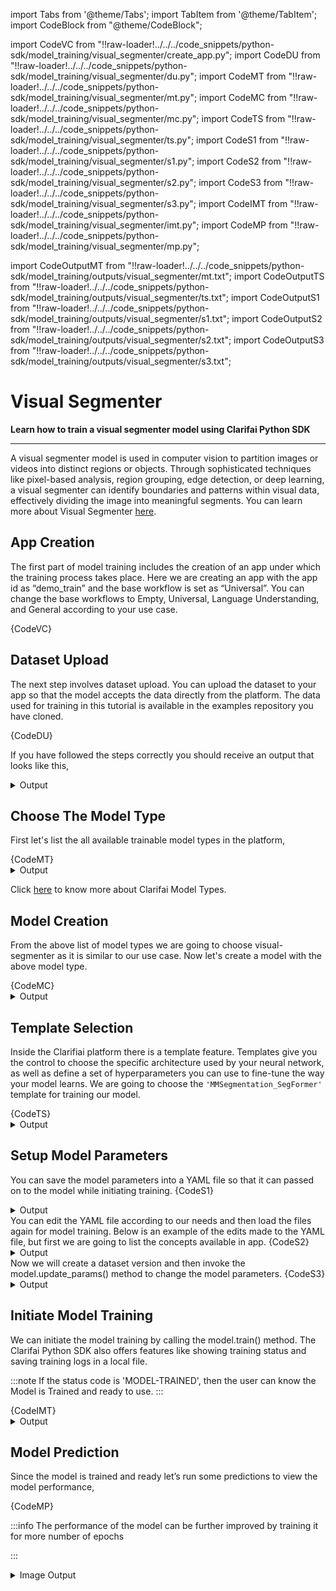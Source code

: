 import Tabs from '@theme/Tabs';
import TabItem from '@theme/TabItem';
import CodeBlock from "@theme/CodeBlock";


import CodeVC from "!!raw-loader!../../../code_snippets/python-sdk/model_training/visual_segmenter/create_app.py";
import CodeDU from "!!raw-loader!../../../code_snippets/python-sdk/model_training/visual_segmenter/du.py";
import CodeMT from "!!raw-loader!../../../code_snippets/python-sdk/model_training/visual_segmenter/mt.py";
import CodeMC from "!!raw-loader!../../../code_snippets/python-sdk/model_training/visual_segmenter/mc.py";
import CodeTS from "!!raw-loader!../../../code_snippets/python-sdk/model_training/visual_segmenter/ts.py";
import CodeS1 from "!!raw-loader!../../../code_snippets/python-sdk/model_training/visual_segmenter/s1.py";
import CodeS2 from "!!raw-loader!../../../code_snippets/python-sdk/model_training/visual_segmenter/s2.py";
import CodeS3 from "!!raw-loader!../../../code_snippets/python-sdk/model_training/visual_segmenter/s3.py";
import CodeIMT from "!!raw-loader!../../../code_snippets/python-sdk/model_training/visual_segmenter/imt.py";
import CodeMP from "!!raw-loader!../../../code_snippets/python-sdk/model_training/visual_segmenter/mp.py";






import CodeOutputMT from "!!raw-loader!../../../code_snippets/python-sdk/model_training/outputs/visual_segmenter/mt.txt";
import CodeOutputTS from "!!raw-loader!../../../code_snippets/python-sdk/model_training/outputs/visual_segmenter/ts.txt";
import CodeOutputS1 from "!!raw-loader!../../../code_snippets/python-sdk/model_training/outputs/visual_segmenter/s1.txt";
import CodeOutputS2 from "!!raw-loader!../../../code_snippets/python-sdk/model_training/outputs/visual_segmenter/s2.txt";
import CodeOutputS3 from "!!raw-loader!../../../code_snippets/python-sdk/model_training/outputs/visual_segmenter/s3.txt";



# Visual Segmenter

**Learn how to train a visual segmenter model using Clarifai Python SDK**
<hr />

A visual segmenter model is used in computer vision to partition images or videos into distinct regions or objects. Through sophisticated techniques like pixel-based analysis, region grouping, edge detection, or deep learning, a visual segmenter can identify boundaries and patterns within visual data, effectively dividing the image into meaningful segments. You can learn more about Visual Segmenter [here](https://docs.clarifai.com/portal-guide/model/model-types/visual-segmenter).


## App Creation

The first part of model training includes the creation of an app under which the training process takes place. Here we are creating an app with the app id as “demo_train” and the base workflow is set as “Universal”. You can change the base workflows to Empty, Universal, Language Understanding, and General according to your use case.

<Tabs>
<TabItem value="python" label="Python">
    <CodeBlock className="language-python">{CodeVC}</CodeBlock>
</TabItem>
</Tabs>


## Dataset Upload

The next step involves dataset upload. You can upload the dataset to your app so that the model accepts the data directly from the platform. The data used for training in this tutorial is available in the examples repository you have cloned.

<Tabs>
<TabItem value="python" label="Python">
    <CodeBlock className="language-python">{CodeDU}</CodeBlock>
</TabItem>
</Tabs>

If you have followed the steps correctly you should receive an output that looks like this,

<details>
  <summary>Output</summary>
    <img src="/img/python-sdk/vs_du.png" width="700" height="700" />
</details>


## Choose The Model Type

First let's list the all available trainable model types in the platform,

<Tabs>
<TabItem value="python" label="Python">
    <CodeBlock className="language-python">{CodeMT}</CodeBlock>
</TabItem>
</Tabs>
<details>
  <summary>Output</summary>
    <CodeBlock className="language-text">{CodeOutputMT}</CodeBlock>
</details>

Click [here](https://docs.clarifai.com/portal-guide/model/model-types/) to know more about Clarifai Model Types.

## Model Creation

From the above list of model types we are going to choose visual-segmenter as it is similar to our use case. Now let's create a model with the above model type.

<Tabs>
<TabItem value="python" label="Python">
    <CodeBlock className="language-python">{CodeMC}</CodeBlock>
</TabItem>
</Tabs>

<details>
  <summary>Output</summary>
    <img src="/img/python-sdk/vs_mc.png" width="700" height="700" />
</details>

## Template Selection

Inside the Clarifiai platform there is a template feature. Templates give you the control to choose the specific architecture used by your neural network, as well as define a set of hyperparameters you can use to fine-tune the way your model learns. We are going to choose the `'MMSegmentation_SegFormer' `template for training our model.

<Tabs>
<TabItem value="python" label="Python">
    <CodeBlock className="language-python">{CodeTS}</CodeBlock>
</TabItem>
</Tabs>
<details>
  <summary>Output</summary>
    <CodeBlock className="language-text">{CodeOutputTS}</CodeBlock>
</details>

## Setup Model Parameters

You can save the model parameters into a YAML file so that it can passed on to the model while initiating training.
<Tabs>
<TabItem value="python" label="Python">
    <CodeBlock className="language-python">{CodeS1}</CodeBlock>
</TabItem>
</Tabs>
<details>
  <summary>Output</summary>
    <CodeBlock className="language-text">{CodeOutputS1}</CodeBlock>
</details>
You can edit the YAML file according to our needs and then load the files again for model training. Below is an example of the edits made to the YAML file, but first we are going to list the concepts available in app.
<Tabs>
<TabItem value="python" label="Python">
    <CodeBlock className="language-python">{CodeS2}</CodeBlock>
</TabItem>
</Tabs>
<details>
  <summary>Output</summary>
    <CodeBlock className="language-text">{CodeOutputS2}</CodeBlock>
</details>
Now we will create a dataset version and then invoke the model.update_params() method to change the model parameters.
<Tabs>
<TabItem value="python" label="Python">
    <CodeBlock className="language-python">{CodeS3}</CodeBlock>
</TabItem>
</Tabs>
<details>
  <summary>Output</summary>
    <CodeBlock className="language-text">{CodeOutputS3}</CodeBlock>
</details>

## Initiate Model Training

We can initiate the model training by calling the model.train() method. The Clarifai Python SDK also offers features like showing training status and saving training logs in a local file.



:::note
If the status code is 'MODEL-TRAINED', then the user can know the Model is Trained and ready to use.
:::

<Tabs>
<TabItem value="python" label="Python">
    <CodeBlock className="language-python">{CodeIMT}</CodeBlock>
</TabItem>
</Tabs>


<details>
  <summary>Output</summary>
   <img src="/img/python-sdk/vs_imt.png" width="700" height="700" />
</details>


## Model Prediction

Since the model is trained and ready let’s run some predictions to view the model performance,

<Tabs>
<TabItem value="python" label="Python">
    <CodeBlock className="language-python">{CodeMP}</CodeBlock>
</TabItem>
</Tabs>

:::info
The performance of the model can be further improved by training it for more number of epochs

:::
<details>
  <summary>Image Output</summary>
   <img src="/img/python-sdk/vs_mp.png" width="700" height="700" />
</details>


